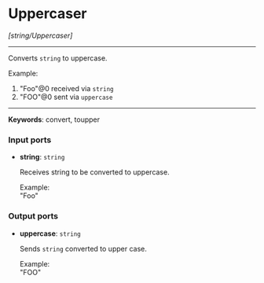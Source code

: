 # Uppercaser

_[string/Uppercaser]_

---

Converts `string`  to uppercase.  
  
Example:  
1. "Foo"@0  received via `string`  
2. "FOO"@0  sent via `uppercase`  

---

__Keywords__: convert, toupper

### Input ports

* __string__: ` string `

    Receives string to be converted to uppercase.  
      
    Example:  
    "Foo"  

### Output ports

* __uppercase__: ` string `

    Sends `string` converted to upper case.  
      
    Example:  
    "FOO"  

